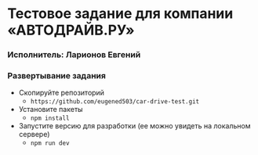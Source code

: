 # Тестовое задание для компании «АВТОДРАЙВ.РУ»

### Исполнитель: Ларионов Евгений

### Развертывание задания
- Скопируйте репозиторий
    - `https://github.com/eugened503/car-drive-test.git`
- Установите пакеты
     - `npm install`
- Запустите версию для разработки (ее можно увидеть на локальном сервере)
    - `npm run dev`
